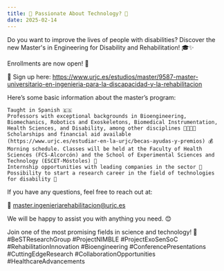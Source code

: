 ```yaml
---
title: 🌟 Passionate About Technology? 🌟
date: 2025-02-14
---
```


Do you want to improve the lives of people with disabilities? Discover the new Master's in Engineering for Disability and Rehabilitation! 🎓✨

<!--more-->

Enrollments are now open! 📝

🔗 Sign up here: https://www.urjc.es/estudios/master/9587-master-universitario-en-ingenieria-para-la-discapacidad-y-la-rehabilitacion

Here’s some basic information about the master’s program:

    Taught in Spanish 🇪🇸
    Professors with exceptional backgrounds in Bioengineering, Biomechanics, Robotics and Exoskeletons, Biomedical Instrumentation, Health Sciences, and Disability, among other disciplines 👩‍🏫👨‍🏫
    Scholarships and financial aid available (https://www.urjc.es/estudiar-en-la-urjc/becas-ayudas-y-premios) 💰
    Morning schedule. Classes will be held at the Faculty of Health Sciences (FCS-Alcorcón) and the School of Experimental Sciences and Technology (ESCET-Móstoles) 🏫
    Internship opportunities with leading companies in the sector 🏢
    Possibility to start a research career in the field of technologies for disability 🔬

If you have any questions, feel free to reach out at:

📧 master.ingenieriarehabilitacion@urjc.es

We will be happy to assist you with anything you need. 😊

Join one of the most promising fields in science and technology! 🚀
#BeSTResearchGroup #ProjectNIMBLE #ProjectExoSenSoC #RehabilitationInnovation #Bioengineering #ConferencePresentations #CuttingEdgeResearch #CollaborationOpportunities #HealthcareAdvancements